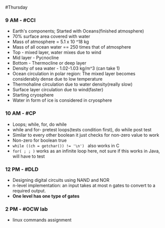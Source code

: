 #Thursday 
### 9 AM - #CCI 
- Earth's components; Started with Oceans(finished atmosphere)
- 70% surface area covered with water
- Mass of atmosphere = 5.1 x 10 ^18 kg
- Mass of all ocean water == 250 times that of atmosphere
- Top - mixed layer, water mixes due to wind
- Mid layer - Pycnocline
- Bottom - Thermocline or deep layer
- Density of sea water - 1.02-1.03 kg/m^3 (can take 1)
- Ocean circulation in polar region: The mixed layer becomes considerably dense due to low temperature
- Thermohaline circulation due to water density(really slow)
- Surface layer circulation due to wind(faster)
- Starting cryosphere
- Water in form of ice is considered in cryosphere

### 10 AM - #CP 
- Loops; while, for, do while
- while and for- pretest loops(tests condition first), do while post test
- Similar to every other boolean it just checks for non-zero value to work
- Non-zero for boolean true
- `while ((ch = getchar()) != '\n') ` also works in C
- `for( ; ; )` works as an infinite loop here, not sure if this works in Java, will have to test

### 12 PM - #DLD 
- Designing digital circuits using NAND and NOR
- n-level implementation: an input takes at most n gates to convert to a required output. 
- **One level has one type of gates**

### 2 PM - #OCW lab
- linux commands assignment
